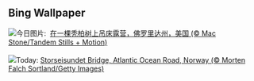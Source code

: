 ## Bing Wallpaper
![](https://www.bing.com/th?id=OHR.HammockDay_ZH-CN9368760971_UHD.jpg&w=1000)今日图片: &nbsp;[在一棵秃柏树上吊床露营，佛罗里达州，美国 (© Mac Stone/Tandem Stills + Motion)](https://www.bing.com/th?id=OHR.HammockDay_ZH-CN9368760971_UHD.jpg)
<br><br/>
![](https://www.bing.com/th?id=OHR.BridgeNorway_EN-US1530199433_UHD.jpg&w=1000)Today: [Storseisundet Bridge, Atlantic Ocean Road, Norway (© Morten Falch Sortland/Getty Images)](https://www.bing.com/th?id=OHR.BridgeNorway_EN-US1530199433_UHD.jpg)
<br><br/>
